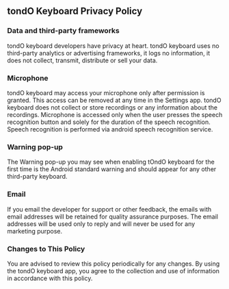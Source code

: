 ## tondO Keyboard Privacy Policy

### Data and third-party frameworks
tondO keyboard developers have privacy at heart.
tondO keyboard uses no third-party analytics or advertising frameworks, it logs no information, it does not collect, transmit, distribute or sell your data.

### Microphone
tondO keyboard may access your microphone only after permission is granted. This access can be removed at any time in the Settings app. tondO keyboard does not collect or store recordings or any information about the recordings.
Microphone is accessed only when the user presses the speech recognition button and solely for the duration of the speech recognition. Speech recognition is performed via android speech recognition service.

### Warning pop-up
The Warning pop-up you may see when enabling tOndO keyboard for the first time is the Android standard warning and should appear for any other third-party keyboard.

### Email
If you email the developer for support or other feedback, the emails with email addresses will be retained for quality assurance purposes. The email addresses will be used only to reply and will never be used for any marketing purpose.


### Changes to This Policy
You are advised to review this policy periodically for any changes. By using the tondO keyboard app, you agree to the collection and use of information in accordance with this policy.
